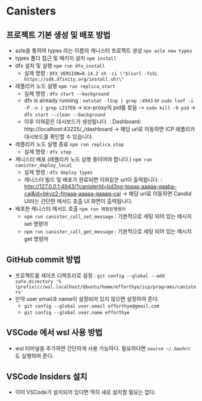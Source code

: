 # Canisters

## 프로젝트 기본 생성 및 배포 방법

-   azle을 통하여 types 라는 이름의 캐니스터 프로젝트 생성
    `npx azle new types`
-   types 폴더 접근 및 패키지 설치
    `npm install`
-   dfx 설치 및 실행
    `npm run dfx_install`
    -   실제 명령 : `DFX_VERSION=0.14.2 sh -ci \"$(curl -fsSL https://sdk.dfinity.org/install.sh)\"`
-   레플리카 노드 실행
    `npm run replica_start`
    -   실제 명령 : `dfx start --background`
    -   dfx is already running : `netstat -ltnp | grep :4943` or `sudo lsof -i -P -n | grep LISTEN` -> icx-proxy의 pid를 찾음 -> `sudo kill -9 pid` -> `dfx start --clean --background`
    -   이후 이와같은 대시보드가 생성됩니다. : Dashboard: http://localhost:43225/\_/dashboard -> 해당 url로 이동하면 ICP 레플리카 대시보드를 확인할 수 있습니다.
-   레플리카 노드 실행 종료
    `npm run replica_stop`
    -   실제 명령 : `dfx stop`
-   캐니스터 배포 (레플리카 노드 실행 중이어야 합니다.)
    `npm run canister_deploy_local`
    -   실제 명령 : `dfx deploy types`
    -   캐니스터 빌드 및 배포가 완료되면 이와같은 url이 출력됩니다. : http://127.0.0.1:4943/?canisterId=bd3sg-teaaa-aaaaa-qaaba-cai&id=bkyz2-fmaaa-aaaaa-qaaaq-cai -> 해당 url로 이동하면 Candid UI라는 간단한 메서드 호출 UI 화면이 출력됩니다.
-   배포한 캐니스터 메서드 호출
    `npm run 매핑된명령어`
    -   `npm run canister_call_set_message` : 기본적으로 세팅 되어 있는 메시지 set 명령어
    -   `npm run canister_call_get_message` : 기본적으로 세팅 되어 있는 메시지 get 명령어

## GitHub commit 방법

-   프로젝트를 세이프 디렉토리로 설정 : `git config --global --add safe.directory '%(prefix)///wsl.localhost/Ubuntu/home/efforthye/icp/programs/canisters'`
-   만약 user email과 name이 설정되어 있지 않으면 설정하여 준다.
    -   `git config --global user.email efforthye@gmail.com`
    -   `git config --global user.name efforthye`

## VSCode 에서 wsl 사용 방법

-   wsl 터미널을 추가하면 간단하게 사용 가능하다. 필요하다면 `source ~/.bashrc` 도 실행하여 준다.

## VSCode Insiders 설치

-   이미 VSCode가 설치되어 있다면 딱히 새로 설치할 필요는 없다.
